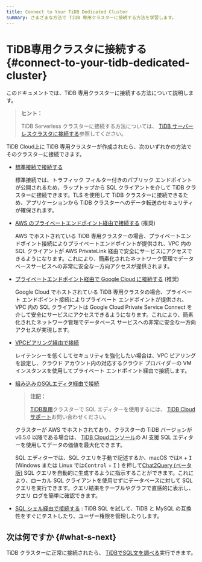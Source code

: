 ```yaml
---
title: Connect to Your TiDB Dedicated Cluster
summary: さまざまな方法で TiDB 専用クラスターに接続する方法を学習します。
---
```


# TiDB専用クラスタに接続する {#connect-to-your-tidb-dedicated-cluster}

このドキュメントでは、TiDB 専用クラスターに接続する方法について説明します。

> **ヒント：**
>
> TiDB Serverless クラスターに接続する方法については、 [TiDB サーバーレスクラスタに接続する](/tidb-cloud/connect-to-tidb-cluster-serverless.md)参照してください。

TiDB Cloud上に TiDB 専用クラスターが作成されたら、次のいずれかの方法でそのクラスターに接続できます。

-   [標準接続で接続する](/tidb-cloud/connect-via-standard-connection.md)

    標準接続では、トラフィック フィルター付きのパブリック エンドポイントが公開されるため、ラップトップから SQL クライアントを介して TiDB クラスターに接続できます。TLS を使用して TiDB クラスターに接続できるため、アプリケーションから TiDB クラスターへのデータ転送のセキュリティが確保されます。

-   [AWS のプライベートエンドポイント経由で接続する](/tidb-cloud/set-up-private-endpoint-connections.md) (推奨)

    AWS でホストされている TiDB 専用クラスターの場合、プライベートエンドポイント接続によりプライベートエンドポイントが提供され、VPC 内の SQL クライアントが AWS PrivateLink 経由で安全にサービスにアクセスできるようになります。これにより、簡素化されたネットワーク管理でデータベースサービスへの非常に安全な一方向アクセスが提供されます。

-   [プライベートエンドポイント経由で Google Cloud に接続する](/tidb-cloud/set-up-private-endpoint-connections-on-google-cloud.md) (推奨)

    Google Cloud でホストされている TiDB 専用クラスタの場合、プライベート エンドポイント接続によりプライベート エンドポイントが提供され、VPC 内の SQL クライアントは Google Cloud Private Service Connect を介して安全にサービスにアクセスできるようになります。これにより、簡素化されたネットワーク管理でデータベース サービスへの非常に安全な一方向アクセスが実現します。

-   [VPCピアリング経由で接続](/tidb-cloud/set-up-vpc-peering-connections.md)

    レイテンシーを低くしてセキュリティを強化したい場合は、VPC ピアリングを設定し、クラウド アカウント内の対応するクラウド プロバイダーの VM インスタンスを使用してプライベート エンドポイント経由で接続します。

-   [組み込みのSQLエディタ経由で接続](/tidb-cloud/explore-data-with-chat2query.md)

    > **注記：**
    >
    > [TiDB専用](/tidb-cloud/select-cluster-tier.md#tidb-dedicated)クラスターで SQL エディターを使用するには、 [TiDB Cloudサポート](/tidb-cloud/tidb-cloud-support.md)お問い合わせください。

    クラスターが AWS でホストされており、クラスターの TiDB バージョンが v6.5.0 以降である場合は、 [TiDB Cloudコンソール](https://tidbcloud.com/)の AI 支援 SQL エディターを使用してデータの価値を最大化できます。

    SQL エディターでは、SQL クエリを手動で記述するか、macOS では<kbd>⌘</kbd> + <kbd>I</kbd> (Windows または Linux では<kbd>Control</kbd> + <kbd>I</kbd> ) を押して[Chat2Query (ベータ版)](/tidb-cloud/tidb-cloud-glossary.md#chat2query) SQL クエリを自動的に生成するように指示することができます。これにより、ローカル SQL クライアントを使用せずにデータベースに対して SQL クエリを実行できます。クエリ結果をテーブルやグラフで直感的に表示し、クエリ ログを簡単に確認できます。

-   [SQL シェル経由で接続する](/tidb-cloud/connect-via-sql-shell.md) : TiDB SQL を試して、TiDB と MySQL の互換性をすぐにテストしたり、ユーザー権限を管理したりします。

## 次は何ですか {#what-s-next}

TiDB クラスターに正常に接続されたら、 [TiDBでSQL文を調べる](/basic-sql-operations.md)実行できます。
